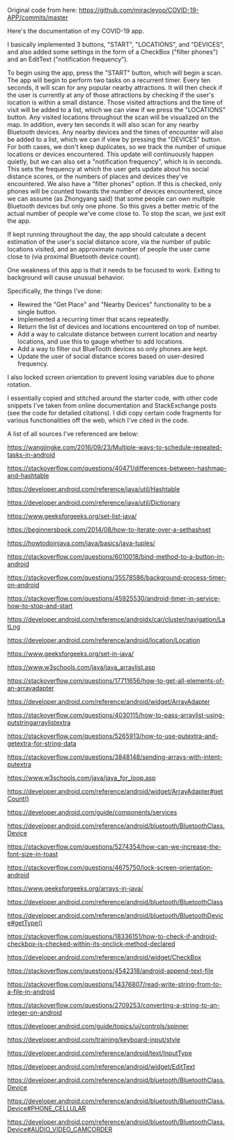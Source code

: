 Original code from here:
https://github.com/miracleyoo/COVID-19-APP/commits/master

Here's the documentation of my COVID-19 app.

I basically implemented 3 buttons, "START", "LOCATIONS", and "DEVICES", and also added some settings in the form of a CheckBox ("filter phones") and an EditText ("notification frequency").

To begin using the app, press the "START" button, which will begin a scan. The app will begin to perform two tasks on a recurrent timer. Every ten seconds, it will scan for any popular nearby attractions. It will then check if the user is currently at any of those attractions by checking if the user's location is within a small distance. Those visited attractions and the time of visit will be added to a list, which we can view if we press the "LOCATIONS" button. Any visited locations throughout the scan will be visualized on the map. In addition, every ten seconds it will also scan for any nearby Bluetooth devices. Any nearby devices and the times of encounter will also be added to a list, which we can if view by pressing the "DEVICES" button. For both cases, we don't keep duplicates, so we track the number of unique locations or devices encountered. This update will continuously happen quietly, but we can also set a "notification frequency", which is in seconds. This sets the frequency at which the user gets update about his social distance scores, or the numbers of places and devices they've encountered. We also have a "filter phones" option. If this is checked, only phones will be counted towards the number of devices encountered, since we can assume (as Zhongyang said) that some people can own multiple Bluetooth devices but only one phone. So this gives a better metric of the actual number of people we've come close to. To stop the scan, we just exit the app.

If kept running throughout the day, the app should calculate a decent estimation of the user's social distance score, via the number of public locations visited, and an approximate number of people the user came close to (via proximal Bluetooth device count).

One weakness of this app is that it needs to be focused to work. Exiting to background will cause unusual behavior.

Specifically, the things I've done:
- Rewired the "Get Place" and "Nearby Devices" functionality to be a single button.
- Implemented a recurring timer that scans repeatedly.
- Return the list of devices and locations encountered on top of number.
- Add a way to calculate distance between current location and nearby locations, and use this to gauge whether to add locations.
- Add a way to filter out BlueTooth devices so only phones are kept.
- Update the user of social distance scores based on user-desired frequency.

I also locked screen orientation to prevent losing variables due to phone rotation.

I essentially copied and stitched around the starter code, with other code snippets I've taken from online documentation and StackExchange posts (see the code for detailed citations). I didi copy certain code fragments for various functionalities off the web, which I've cited in the code.

A list of all sources I've referenced are below:

https://wangjingke.com/2016/09/23/Multiple-ways-to-schedule-repeated-tasks-in-android

https://stackoverflow.com/questions/40471/differences-between-hashmap-and-hashtable

https://developer.android.com/reference/java/util/Hashtable

https://developer.android.com/reference/java/util/Dictionary

https://www.geeksforgeeks.org/set-list-java/

https://beginnersbook.com/2014/08/how-to-iterate-over-a-sethashset

https://howtodoinjava.com/java/basics/java-tuples/

https://stackoverflow.com/questions/6010018/bind-method-to-a-button-in-android

https://stackoverflow.com/questions/35578586/background-process-timer-on-android

https://stackoverflow.com/questions/45925530/android-timer-in-service-how-to-stop-and-start

https://developer.android.com/reference/androidx/car/cluster/navigation/LatLng

https://developer.android.com/reference/android/location/Location

https://www.geeksforgeeks.org/set-in-java/

https://www.w3schools.com/java/java_arraylist.asp

https://stackoverflow.com/questions/17711656/how-to-get-all-elements-of-an-arrayadapter

https://developer.android.com/reference/android/widget/ArrayAdapter

https://stackoverflow.com/questions/4030115/how-to-pass-arraylist-using-putstringarraylistextra

https://stackoverflow.com/questions/5265913/how-to-use-putextra-and-getextra-for-string-data

https://stackoverflow.com/questions/3848148/sending-arrays-with-intent-putextra

https://www.w3schools.com/java/java_for_loop.asp

https://developer.android.com/reference/android/widget/ArrayAdapter#getCount()

https://developer.android.com/guide/components/services

https://developer.android.com/reference/android/bluetooth/BluetoothClass.Device

https://stackoverflow.com/questions/5274354/how-can-we-increase-the-font-size-in-toast

https://stackoverflow.com/questions/4675750/lock-screen-orientation-android

https://www.geeksforgeeks.org/arrays-in-java/

https://developer.android.com/reference/android/bluetooth/BluetoothClass

https://developer.android.com/reference/android/bluetooth/BluetoothDevice#getType()

https://stackoverflow.com/questions/18336151/how-to-check-if-android-checkbox-is-checked-within-its-onclick-method-declared

https://developer.android.com/reference/android/widget/CheckBox

https://stackoverflow.com/questions/4542318/android-append-text-file

https://stackoverflow.com/questions/14376807/read-write-string-from-to-a-file-in-android

https://stackoverflow.com/questions/2709253/converting-a-string-to-an-integer-on-android

https://developer.android.com/guide/topics/ui/controls/spinner

https://developer.android.com/training/keyboard-input/style

https://developer.android.com/reference/android/text/InputType

https://developer.android.com/reference/android/widget/EditText

https://developer.android.com/reference/android/bluetooth/BluetoothClass.Device

https://developer.android.com/reference/android/bluetooth/BluetoothClass.Device#PHONE_CELLULAR

https://developer.android.com/reference/android/bluetooth/BluetoothClass.Device#AUDIO_VIDEO_CAMCORDER





 


